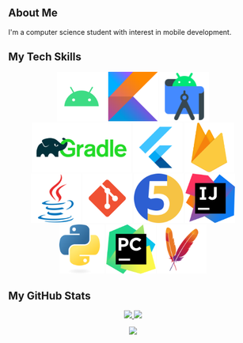
<h2>About Me</h2> 
<p class="text-justify">
I'm a computer science student with interest in mobile development.
</p>

<h2>My Tech Skills</h2>
<p align="center">
  <img src="icons/android.svg" height="100" title="Android"/>
  <img src="icons/kotlin.svg" height="100" title="Kotlin"/>
  <img src="icons/android-studio.svg" height="100" title="Android Studio"/>
  <img src="icons/gradle.svg" height="100" title="Gradle"/>
  <img src="icons/flutter.svg" height="100" title="Flutter"/>
  <img src="icons/firebase.svg" height="100" title="Firebase"/>
  <img src="icons/java.svg" height="100" title="Java"/>
  <img src="icons/git.svg" height="100" title="Git"/>
  <img src="icons/junit5.png" height="100" title="JUnit5"/>
  <img src="icons/IntelliJ.svg" height="100" title="IntelliJ"/>
  <img src="icons/python.svg" height="100" title="Python"/>
  <img src="icons/PyCharm.svg" height="100" title="PyCharm"/>
   <img src="icons/maven.png" height="100" title="Maven"/>
</p>

<h2>My GitHub Stats</h2>
<div align="center">
<a href="https://git.io/streak-stats">
  <img  height="150em" src="https://github-readme-stats.vercel.app/api?username=koziej97&show_icons=true&hide_border=true&theme=nord"/>
  <img  height="150em" src="https://github-readme-stats.vercel.app/api/top-langs/?username=koziej97&layout=compact&theme=nord&hide_border=true&langs_count=8"/>
</a>

![](https://komarev.com/ghpvc/?username=koziej97&style=flat&color=green&style=for-the-badge)
